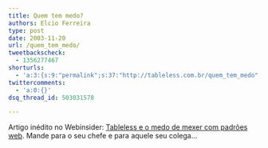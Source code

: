 ```yaml
---
title: Quem tem medo?
authors: Elcio Ferreira
type: post
date: 2003-11-20
url: /quem_tem_medo/
tweetbackscheck:
  - 1356277467
shorturls:
  - 'a:3:{s:9:"permalink";s:37:"http://tableless.com.br/quem_tem_medo";s:7:"tinyurl";s:26:"http://tinyurl.com/3n9x5u7";s:4:"isgd";s:19:"http://is.gd/8jwCSR";}'
twittercomments:
  - 'a:0:{}'
dsq_thread_id: 503031578

---
```

Artigo inédito no Webinsider: [Tableless e o medo de mexer com padrões web][1]. Mande para o seu chefe e para aquele seu colega&#8230;

 [1]: http://webinsider.uol.com.br/vernoticia.php?id=1974
